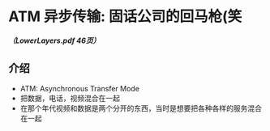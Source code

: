 # ATM 异步传输: 固话公司的回马枪(笑
***（LowerLayers.pdf 46页）***

## 介绍
* ATM: Asynchronous Transfer Mode
* 把数据，电话，视频混合在一起
* 在那个年代视频和数据是两个分开的东西，当时是想要把各种各样的服务混合在一起
